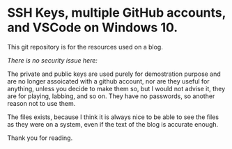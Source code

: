 # SSH Keys, multiple GitHub accounts, and VSCode on Windows 10. #

This git repository is for the resources used on a blog.  

*There is no security issue here:*

The private and public keys are used purely for demostration purpose and are no longer assoicated with a github account, nor are they useful for anything, unless you decide to make them so, but I would not advise it, they are for playing, labbing, and so on. They have no passwords, so another reason not to use them.

The files exists, because I think it is always nice to be able to see the files as they were on a system, even if the text of the blog is accurate enough.

Thank you for reading.
